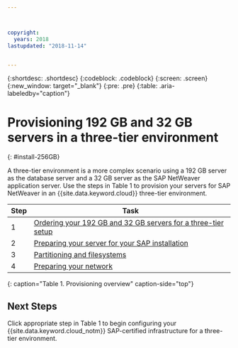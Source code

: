 ```yaml
---



copyright:
  years: 2018
lastupdated: "2018-11-14"


---
```


{:shortdesc: .shortdesc}
{:codeblock: .codeblock}
{:screen: .screen}
{:new_window: target="_blank"}
{:pre: .pre}
{:table: .aria-labeledby="caption"}

# Provisioning 192 GB and 32 GB servers in a three-tier environment
{: #install-256GB}

A three-tier environment is a more complex scenario using a 192 GB server as the database server and a 32 GB server as the SAP NetWeaver application server. Use the steps in Table 1 to provision your servers for SAP NetWeaver in an {{site.data.keyword.cloud}} three-tier environment.

| Step | Task |
| --- | --- |
| 1 | [Ordering your 192 GB and 32 GB servers for a three-tier setup](/docs/infrastructure/sap-netweaver-rhel-qrg/rhel-set-up-infrastructure-three-tier.html) |
| 2 | [Preparing your server for your SAP installation](/docs/infrastructure/sap-netweaver-rhel-qrg/rhel-prepare-server-256GB.html) |
| 3 | [Partitioning and filesystems](/docs/infrastructure/sap-netweaver-rhel-qrg/rhel-partition-256GB.html) |
| 4 | [Preparing your network](/docs/infrastructure/sap-netweaver-rhel-qrg/rhel-prepare-network.html#network) |
{: caption="Table 1. Provisioning overview" caption-side="top"}

## Next Steps

Click appropriate step in Table 1 to begin configuring your {{site.data.keyword.cloud_notm}} SAP-certified infrastructure for a three-tier environment.
